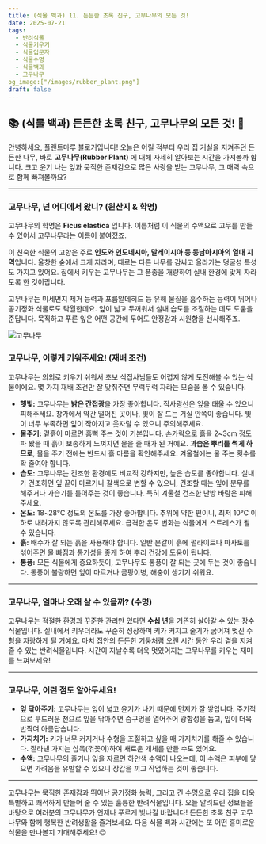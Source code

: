 ```yaml
---
title: (식물 백과) 11. 든든한 초록 친구, 고무나무의 모든 것!
date: 2025-07-21
tags:
  - 반려식물
  - 식물키우기
  - 식물입문자
  - 식물수명
  - 식물백과
  - 고무나무
og_image:["/images/rubber_plant.png"]
draft: false
---
```


## 📚   (식물 백과) 든든한 초록 친구, 고무나무의 모든 것! 💚

안녕하세요, 플랜트마루 블로거입니다! 오늘은 어릴 적부터 우리 집 거실을 지켜주던 든든한 나무, 바로 **고무나무(Rubber Plant)** 에 대해 자세히 알아보는 시간을 가져볼까 합니다. 크고 윤기 나는 잎과 묵직한 존재감으로 많은 사랑을 받는 고무나무, 그 매력 속으로 함께 빠져볼까요?

---

### 고무나무, 넌 어디에서 왔니? (원산지 & 학명)

고무나무의 학명은 **Ficus elastica** 입니다. 이름처럼 이 식물의 수액으로 고무를 만들 수 있어서 고무나무라는 이름이 붙여졌죠.

이 친숙한 식물의 고향은 주로 **인도와 인도네시아, 말레이시아 등 동남아시아의 열대 지역**입니다. 울창한 숲에서 크게 자라며, 때로는 다른 나무를 감싸고 올라가는 덩굴성 특성도 가지고 있어요. 집에서 키우는 고무나무는 그 품종을 개량하여 실내 환경에 맞게 자라도록 한 것이랍니다.

고무나무는 미세먼지 제거 능력과 포름알데히드 등 유해 물질을 흡수하는 능력이 뛰어나 공기정화 식물로도 탁월한데요. 잎이 넓고 두꺼워서 실내 습도를 조절하는 데도 도움을 준답니다. 묵직하고 푸른 잎은 어떤 공간에 두어도 안정감과 시원함을 선사해주죠.

![고무나무](/images/rubber_plant.png)

### 고무나무, 이렇게 키워주세요! (재배 조건)

고무나무는 의외로 키우기 쉬워서 초보 식집사님들도 어렵지 않게 도전해볼 수 있는 식물이에요. 몇 가지 재배 조건만 잘 맞춰주면 무럭무럭 자라는 모습을 볼 수 있습니다.

- **햇빛:** 고무나무는 **밝은 간접광**을 가장 좋아합니다. 직사광선은 잎을 태울 수 있으니 피해주세요. 창가에서 약간 떨어진 곳이나, 빛이 잘 드는 거실 안쪽이 좋습니다. 빛이 너무 부족하면 잎이 작아지고 웃자랄 수 있으니 주의해주세요.
- **물주기:** 겉흙이 마르면 흠뻑 주는 것이 기본입니다. 손가락으로 흙을 2~3cm 정도 파 봤을 때 흙이 보송하게 느껴지면 물을 줄 때가 된 거예요. **과습은 뿌리를 썩게 하므로**, 물을 주기 전에는 반드시 흙 마름을 확인해주세요. 겨울철에는 물 주는 횟수를 확 줄여야 합니다.
- **습도:** 고무나무는 건조한 환경에도 비교적 강하지만, 높은 습도를 좋아합니다. 실내가 건조하면 잎 끝이 마르거나 갈색으로 변할 수 있으니, 건조할 때는 잎에 분무를 해주거나 가습기를 틀어주는 것이 좋습니다. 특히 겨울철 건조한 난방 바람은 피해주세요.
- **온도:** 18~28°C 정도의 온도를 가장 좋아합니다. 추위에 약한 편이니, 최저 10°C 이하로 내려가지 않도록 관리해주세요. 급격한 온도 변화는 식물에게 스트레스가 될 수 있습니다.
- **흙:** 배수가 잘 되는 흙을 사용해야 합니다. 일반 분갈이 흙에 펄라이트나 마사토를 섞어주면 물 빠짐과 통기성을 좋게 하여 뿌리 건강에 도움이 됩니다.
- **통풍:** 모든 식물에게 중요하듯이, 고무나무도 통풍이 잘 되는 곳에 두는 것이 좋습니다. 통풍이 불량하면 잎이 마르거나 곰팡이병, 해충이 생기기 쉬워요.

---

### 고무나무, 얼마나 오래 살 수 있을까? (수명)

고무나무는 적절한 환경과 꾸준한 관리만 있다면 **수십 년**을 거뜬히 살아갈 수 있는 장수 식물입니다. 실내에서 키우더라도 꾸준히 성장하며 키가 커지고 줄기가 굵어져 멋진 수형을 자랑하게 될 거예요. 마치 집안의 든든한 기둥처럼 오랜 시간 동안 우리 곁을 지켜줄 수 있는 반려식물입니다. 시간이 지날수록 더욱 멋있어지는 고무나무를 키우는 재미를 느껴보세요!

---

### 고무나무, 이런 점도 알아두세요!

- **잎 닦아주기:** 고무나무는 잎이 넓고 윤기가 나기 때문에 먼지가 잘 쌓입니다. 주기적으로 부드러운 천으로 잎을 닦아주면 숨구멍을 열어주어 광합성을 돕고, 잎이 더욱 반짝여 아름답습니다.
- **가지치기:** 키가 너무 커지거나 수형을 조절하고 싶을 때 가지치기를 해줄 수 있습니다. 잘라낸 가지는 삽목(꺾꽂이)하여 새로운 개체를 만들 수도 있어요.
- **수액:** 고무나무의 줄기나 잎을 자르면 하얀색 수액이 나오는데, 이 수액은 피부에 닿으면 가려움을 유발할 수 있으니 장갑을 끼고 작업하는 것이 좋습니다.

---

고무나무는 묵직한 존재감과 뛰어난 공기정화 능력, 그리고 긴 수명으로 우리 집을 더욱 특별하고 쾌적하게 만들어 줄 수 있는 훌륭한 반려식물입니다. 오늘 알려드린 정보들을 바탕으로 여러분의 고무나무가 언제나 푸르게 빛나길 바랍니다! 든든한 초록 친구 고무나무와 함께 행복한 반려생활을 즐겨보세요. 다음 식물 백과 시간에는 또 어떤 흥미로운 식물을 만나볼지 기대해주세요! 😊